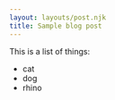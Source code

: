 ```yaml
---
layout: layouts/post.njk
title: Sample blog post
---
```


This is a list of things:
* cat
* dog
* rhino
